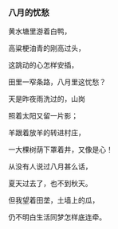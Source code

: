 ### 八月的忧愁

黄水塘里游着白鸭，

高粱梗油青的刚高过头，

这跳动的心怎样安插，

田里一窄条路，八月里这忧愁？

天是昨夜雨洗过的，山岗

照着太阳又留一片影；

羊跟着放羊的转进村庄，

一大棵树荫下罩着井，又像是心！

从没有人说过八月甚么话，

夏天过去了，也不到秋天。

但我望着田垄，土墙上的瓜，

仍不明白生活同梦怎样底连牵。